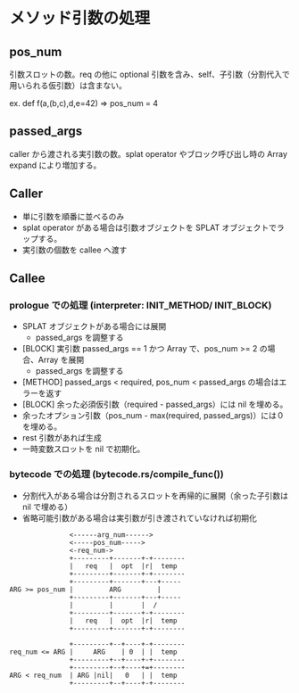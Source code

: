 # メソッド引数の処理

## pos_num

引数スロットの数。req の他に optional 引数を含み、self、子引数（分割代入で用いられる仮引数）は含まない。

ex. def f(a,(b,c),d,e=42) => pos_num = 4

## passed_args

caller から渡される実引数の数。splat operator やブロック呼び出し時の Array expand により増加する。

## Caller

- 単に引数を順番に並べるのみ
- splat operator がある場合は引数オブジェクトを SPLAT オブジェクトでラップする。
- 実引数の個数を callee へ渡す

## Callee

### prologue での処理 (interpreter: INIT_METHOD/ INIT_BLOCK)

- SPLAT オブジェクトがある場合には展開
  - passed_args を調整する
- [BLOCK] 実引数 passed_args == 1 かつ Array で、pos_num >= 2 の場合、Array を展開
  - passed_args を調整する
- [METHOD] passed_args < required, pos_num < passed_args の場合はエラーを返す
- [BLOCK] 余った必須仮引数（required - passed_args）には nil を埋める。
- 余ったオプション引数（pos_num - max(required, passed_args)）には０を埋める。
- rest 引数があれば生成
- 一時変数スロットを nil で初期化。

### bytecode での処理 (bytecode.rs/compile_func())

- 分割代入がある場合は分割されるスロットを再帰的に展開（余った子引数は nil で埋める）
- 省略可能引数がある場合は実引数が引き渡されていなければ初期化

```text
               <------arg_num------>
               <-----pos_num----->
               <-req_num->
               +---------+-------+-+--------
               |   req   |  opt  |r|  temp
               +---------+-------+-+--------
               +---------+-------+---+-----
ARG >= pos_num |         ARG         |
               +---------+-------+---+-----
               |         |       |  /
               +---------+-------+-+--------
               |   req   |  opt  |r|  temp
               +---------+-------+-+--------

               +---------+--+----+-+--------
req_num <= ARG |     ARG    | 0  | |  temp
               +---------+--+----+-+--------
               +---------+--+----+=+--------
ARG < req_num  | ARG |nil|   0   | |  temp
               +---------+--+----+-+--------
```
